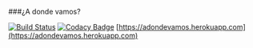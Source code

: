 ###¿A donde vamos? 


[![Build Status](https://travis-ci.org/juanpablocamejo/unq-desapp.svg?branch=master)](https://travis-ci.org/juanpablocamejo/unq-desapp) 
[![Codacy Badge](https://api.codacy.com/project/badge/Grade/72f42d276256492dbcc2589aa987aae2)](https://www.codacy.com/app/jp-came/unq-desapp?utm_source=github.com&amp;utm_medium=referral&amp;utm_content=juanpablocamejo/unq-desapp&amp;utm_campaign=Badge_Grade)
[https://adondevamos.herokuapp.com](https://adondevamos.herokuapp.com)
